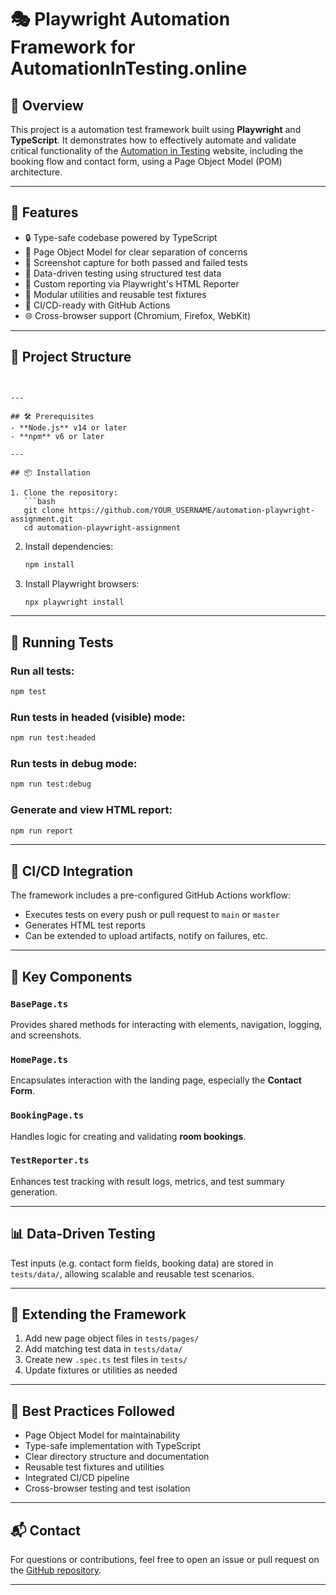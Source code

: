 # 🎭 Playwright Automation Framework for AutomationInTesting.online

## 🧭 Overview

This project is a automation test framework built using **Playwright** and **TypeScript**. It demonstrates how to effectively automate and validate critical functionality of the [Automation in Testing](https://automationintesting.online/) website, including the booking flow and contact form, using a Page Object Model (POM) architecture.

---

## 🚀 Features

- 🔒 Type-safe codebase powered by TypeScript
- 📄 Page Object Model for clear separation of concerns
- 📸 Screenshot capture for both passed and failed tests
- 🧪 Data-driven testing using structured test data
- 🧾 Custom reporting via Playwright's HTML Reporter
- 🧩 Modular utilities and reusable test fixtures
- 🔄 CI/CD-ready with GitHub Actions
- 🌐 Cross-browser support (Chromium, Firefox, WebKit)

---

## 📁 Project Structure

````


---

## 🛠️ Prerequisites
- **Node.js** v14 or later
- **npm** v6 or later

---

## 📦 Installation

1. Clone the repository:
   ```bash
   git clone https://github.com/YOUR_USERNAME/automation-playwright-assignment.git
   cd automation-playwright-assignment
````

2. Install dependencies:

   ```bash
   npm install
   ```

3. Install Playwright browsers:
   ```bash
   npx playwright install
   ```

---

## 🧪 Running Tests

### Run all tests:

```bash
npm test
```

### Run tests in headed (visible) mode:

```bash
npm run test:headed
```

### Run tests in debug mode:

```bash
npm run test:debug
```

### Generate and view HTML report:

```bash
npm run report
```

---

## 🔄 CI/CD Integration

The framework includes a pre-configured GitHub Actions workflow:

- Executes tests on every push or pull request to `main` or `master`
- Generates HTML test reports
- Can be extended to upload artifacts, notify on failures, etc.

---

## 🧩 Key Components

### `BasePage.ts`

Provides shared methods for interacting with elements, navigation, logging, and screenshots.

### `HomePage.ts`

Encapsulates interaction with the landing page, especially the **Contact Form**.

### `BookingPage.ts`

Handles logic for creating and validating **room bookings**.

### `TestReporter.ts`

Enhances test tracking with result logs, metrics, and test summary generation.

---

## 📊 Data-Driven Testing

Test inputs (e.g. contact form fields, booking data) are stored in `tests/data/`, allowing scalable and reusable test scenarios.

---

## 🧱 Extending the Framework

1. Add new page object files in `tests/pages/`
2. Add matching test data in `tests/data/`
3. Create new `.spec.ts` test files in `tests/`
4. Update fixtures or utilities as needed

---

## 🧠 Best Practices Followed

- Page Object Model for maintainability
- Type-safe implementation with TypeScript
- Clear directory structure and documentation
- Reusable test fixtures and utilities
- Integrated CI/CD pipeline
- Cross-browser testing and test isolation

---

## 📬 Contact

For questions or contributions, feel free to open an issue or pull request on the [GitHub repository](https://github.com/YOUR_USERNAME/playwright-automationintesting).

---
